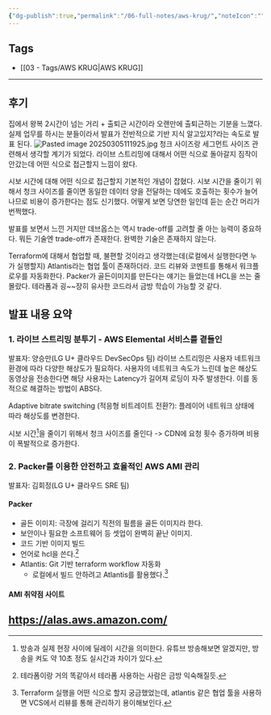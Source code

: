 ```yaml
---
{"dg-publish":true,"permalink":"/06-full-notes/aws-krug/","noteIcon":""}
---
```


## Tags
- [[03 - Tags/AWS KRUG\|AWS KRUG]]
---
## 후기
집에서 왕복 2시간이 넘는 거리 + 출퇴근 시간이라 오랜만에 출퇴근하는 기분을 느꼈다.
실제 업무를 하시는 분들이라서 발표가 전반적으로 기반 지식 알고있지?라는 속도로 발표 된다.
![Pasted image 20250305111925.jpg](/img/user/Pasted%20image%2020250305111925.jpg)
청크 사이즈랑 세그먼트 사이즈 관련해서 생각할 계기가 되었다.
라이브 스트리밍에 대해서 어떤 식으로 돌아갈지 짐작이 안갔는데 어떤 식으로 접근할지 느낌이 왔다.

시보 시간에 대해 어떤 식으로 접근할지 기본적인 개념이 잡혔다.
시보 시간을 줄이기 위해서 청크 사이즈를 줄이면 동일한 데이터 양을 전달하는 데에도 호출하는 횟수가 늘어나므로 비용이 증가한다는 점도 신기했다. 어떻게 보면 당연한 일인데 듣는 순간 머리가 번쩍했다.

발표를 보면서 느낀 거지만 데브옵스는 역시 trade-off를 고려할 줄 아는 능력이 중요하다. 뭐든 기술엔 trade-off가 존재한다. 완벽한 기술은 존재하지 않는다.

Terraform에 대해서 협업할 때, 불편할 것이라고 생각했는데(로컬에서 실행한다면 누가 실행할지) Atlantis라는 협업 툴이 존재하더라.
코드 리뷰와 코멘트를 통해서 워크플로우를 자동화한다.
Packer가 골든이미지를 만든다는 얘기는 들었는데 HCL을 쓰는 줄 몰랐다. 테라폼과 굉\~\~장히 유사한 코드라서 금방 학습이 가능할 것 같다. 

## 발표 내용 요약
### 1. 라이브 스트리밍 분투기 - AWS Elemental 서비스를 곁들인
발표자: 양승만(LG U+ 클라우드 DevSecOps 팀)
라이브 스트리밍은 사용자 네트워크 환경에 따라 다양한 해상도가 필요하다. 사용자의 네트워크 속도가 느린데 높은 해상도 동영상을 전송한다면 해당 사용자는 Latency가 길어져 로딩이 자주 발생한다. 이를 동적으로 해결하는 방법이 ABS다.

Adaptive bitrate switching (적응형 비트레이트 전환?): 플레이어 네트워크 상태에 따라 해상도를 변경한다.

시보 시간[^1]을 줄이기 위해서 청크 사이즈를 줄인다 -> CDN에 요청 횟수 증가하며 비용이 폭발적으로 증가한다.
### 2. Packer를 이용한 안전하고 효율적인 AWS AMI 관리
발표자: 김회정(LG U+ 클라우드 SRE 팀)
#### Packer
- 골든 이미지: 극장에 걸리기 직전의 필름을 골든 이미지라 한다.
- 보안이나 필요한 소프트웨어 등 셋업이 완벽히 끝난 이미지.
- 코드 기반 이미지 빌드
- 언어로 hcl을 쓴다.[^2]
- Atlantis: Git 기반 terraform workflow 자동화
	- 로컬에서 빌드 안하려고 Atlantis를 활용했다.[^3]
#### AMI 취약점 사이트
https://alas.aws.amazon.com/
---

[^1]: 방송과 실제 현장 사이에 딜레이 시간을 의미한다. 유튜브 방송해보면 알겠지만, 방송을 켜도 약 10초 정도 실시간과 차이가 있다.

[^2]: 테라폼이랑 거의 똑같아서 테라폼 사용하는 사람은 금방 익숙해질듯.

[^3]: Terraform 실행을 어떤 식으로 할지 궁금했었는데, atlantis 같은 협업 툴을 사용하면 VCS에서 리뷰를 통해 관리하기 용이해보인다.

